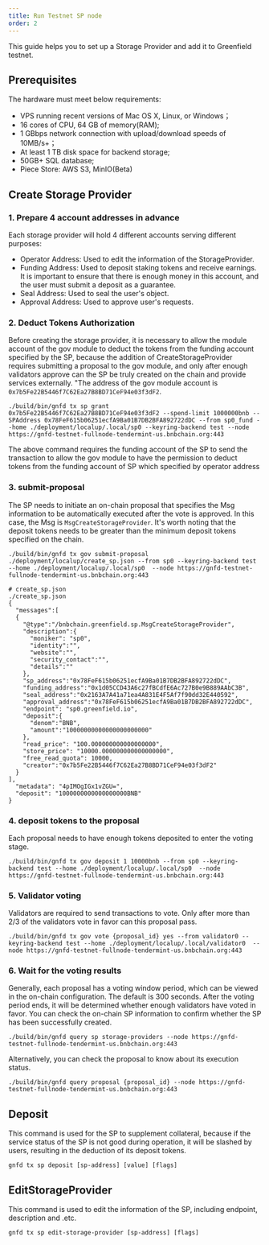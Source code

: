 ```yaml
---
title: Run Testnet SP node
order: 2
---
```

This guide helps you to set up a Storage Provider and add it to Greenfield testnet.

## Prerequisites
The hardware must meet below requirements:
* VPS running recent versions of Mac OS X, Linux, or Windows；
* 16 cores of CPU, 64 GB of memory(RAM);
* 1 GBbps network connection with upload/download speeds of 10MB/s+；
* At least 1 TB disk space for backend storage; 
* 50GB+ SQL database;
* Piece Store: AWS S3, MinIO(Beta)

## Create Storage Provider
### 1. Prepare 4 account addresses in advance

Each storage provider will hold 4 different accounts serving different purposes:

* Operator Address: Used to edit the information of the StorageProvider.
* Funding Address: Used to deposit staking tokens and receive earnings. It is important to ensure that there is enough money in this account, and the user must submit a deposit as a guarantee.
* Seal Address: Used to seal the user's object.
* Approval Address: Used to approve user's requests.

### 2. Deduct Tokens Authorization
Before creating the storage provider, it is necessary to allow the module account of the gov module to deduct the tokens from the funding account specified by the SP, because the addition of CreateStorageProvider requires submitting a proposal to the gov module, and only after enough validators approve can the SP be truly created on the chain and provide services externally. "The address of the gov module account is `0x7b5Fe22B5446f7C62Ea27B8BD71CeF94e03f3dF2`.

```shell
./build/bin/gnfd tx sp grant 0x7b5Fe22B5446f7C62Ea27B8BD71CeF94e03f3dF2 --spend-limit 1000000bnb --SPAddress 0x78FeF615b06251ecfA9Ba01B7DB2BFA892722dDC --from sp0_fund --home ./deployment/localup/.local/sp0 --keyring-backend test --node https://gnfd-testnet-fullnode-tendermint-us.bnbchain.org:443
```

The above command requires the funding account of the SP to send the transaction to allow the gov module to have the permission to deduct tokens from the funding account of SP which specified by operator address

### 3. submit-proposal

The SP needs to initiate an on-chain proposal that specifies the Msg information to be automatically executed after the vote is approved. In this case, the Msg is `MsgCreateStorageProvider`. It's worth noting that the deposit tokens needs to be greater than the minimum deposit tokens specified on the chain.

```shell
./build/bin/gnfd tx gov submit-proposal ./deployment/localup/create_sp.json --from sp0 --keyring-backend test --home ./deployment/localup/.local/sp0  --node https://gnfd-testnet-fullnode-tendermint-us.bnbchain.org:443

# create_sp.json
./create_sp.json
{
  "messages":[
  {
    "@type":"/bnbchain.greenfield.sp.MsgCreateStorageProvider",
    "description":{
      "moniker": "sp0",
      "identity":"",
      "website":"",
      "security_contact":"",
      "details":""
    },
    "sp_address":"0x78FeF615b06251ecfA9Ba01B7DB2BFA892722dDC",
    "funding_address":"0x1d05CCD43A6c27fBCdfE6Ac727B0e9B889AAbC3B",
    "seal_address":"0x2163A7A41a71ea4A831E4F5Af7f90dd32E440592",
    "approval_address":"0x78FeF615b06251ecfA9Ba01B7DB2BFA892722dDC",
    "endpoint": "sp0.greenfield.io",
    "deposit":{
      "denom":"BNB",
      "amount":"10000000000000000000000"
    },
    "read_price": "100.000000000000000000",
    "store_price": "10000.000000000000000000",
    "free_read_quota": 10000,
    "creator":"0x7b5Fe22B5446f7C62Ea27B8BD71CeF94e03f3dF2"
  }
],
  "metadata": "4pIMOgIGx1vZGU=",
  "deposit": "1000000000000000000BNB"
}

```

### 4. deposit tokens to the proposal
Each proposal needs to have enough tokens deposited to enter the voting stage.

```shell
./build/bin/gnfd tx gov deposit 1 10000bnb --from sp0 --keyring-backend test --home ./deployment/localup/.local/sp0  --node https://gnfd-testnet-fullnode-tendermint-us.bnbchain.org:443
```

### 5. Validator voting 

Validators are required to send transactions to vote. Only after more than 2/3 of the validators vote in favor can this proposal pass.

```shell
./build/bin/gnfd tx gov vote {proposal_id} yes --from validator0 --keyring-backend test --home ./deployment/localup/.local/validator0  --node https://gnfd-testnet-fullnode-tendermint-us.bnbchain.org:443 
```

### 6. Wait for the voting results

Generally, each proposal has a voting window period, which can be viewed in the on-chain configuration. The default is 300 seconds. After the voting period ends, it will be determined whether enough validators have voted in favor. You can check the on-chain SP information to confirm whether the SP has been successfully created.

```shell
./build/bin/gnfd query sp storage-providers --node https://gnfd-testnet-fullnode-tendermint-us.bnbchain.org:443
```

Alternatively, you can check the proposal to know about its execution status.

```shell
./build/bin/gnfd query proposal {proposal_id} --node https://gnfd-testnet-fullnode-tendermint-us.bnbchain.org:443
```


## Deposit 

This command is used for the SP to supplement collateral, because if the service status of the SP is not good during operation, it will be slashed by users, resulting in the deduction of its deposit tokens.

```shell
gnfd tx sp deposit [sp-address] [value] [flags]
```


## EditStorageProvider

This command is used to edit the information of the SP, including endpoint, description and .etc.
```shell
gnfd tx sp edit-storage-provider [sp-address] [flags]
```
